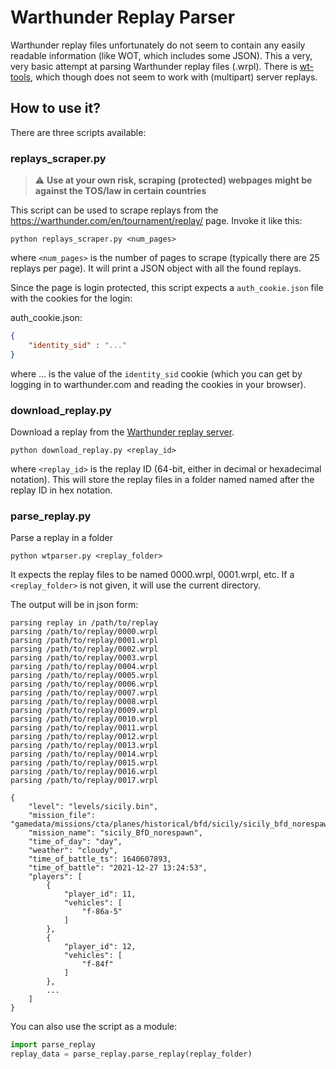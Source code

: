 # Warthunder Replay Parser
Warthunder replay files unfortunately do not seem to contain any easily readable information (like WOT, which includes some JSON). This a very, very basic attempt at parsing Warthunder replay files (.wrpl). There is [wt-tools](https://github.com/klensy/wt-tools/), which though does not seem to work with (multipart) server replays.

## How to use it?

There are three scripts available:

### replays_scraper.py
> :warning: **Use at your own risk, scraping (protected) webpages might be against the TOS/law in certain countries**

This script can be used to scrape replays from the https://warthunder.com/en/tournament/replay/ page. Invoke it like this:
```
python replays_scraper.py <num_pages>
```
where `<num_pages>` is the number of pages to scrape (typically there are 25 replays per page). It will print a JSON object with all the found replays.

Since the page is login protected, this script expects a `auth_cookie.json` file with the cookies for the login:

auth_cookie.json:
```json
{
	"identity_sid" : "..."
}
```
where ... is the value of the `identity_sid` cookie (which you can get by logging in to warthunder.com and reading the cookies in your browser).

### download_replay.py
Download a replay from the [Warthunder replay server](https://warthunder.com/en/tournament/replay/).

```
python download_replay.py <replay_id>
```
where `<replay_id>` is the replay ID (64-bit, either in decimal or hexadecimal notation). This will store the replay files in a folder named named after the replay ID in hex notation.

### parse_replay.py
Parse a replay in a folder

```
python wtparser.py <replay_folder>
```

It expects the replay files to be named 0000.wrpl, 0001.wrpl, etc. If a `<replay_folder>` is not given, it will use the current directory.

The output will be in json form:
```
parsing replay in /path/to/replay
parsing /path/to/replay/0000.wrpl
parsing /path/to/replay/0001.wrpl
parsing /path/to/replay/0002.wrpl
parsing /path/to/replay/0003.wrpl
parsing /path/to/replay/0004.wrpl
parsing /path/to/replay/0005.wrpl
parsing /path/to/replay/0006.wrpl
parsing /path/to/replay/0007.wrpl
parsing /path/to/replay/0008.wrpl
parsing /path/to/replay/0009.wrpl
parsing /path/to/replay/0010.wrpl
parsing /path/to/replay/0011.wrpl
parsing /path/to/replay/0012.wrpl
parsing /path/to/replay/0013.wrpl
parsing /path/to/replay/0014.wrpl
parsing /path/to/replay/0015.wrpl
parsing /path/to/replay/0016.wrpl
parsing /path/to/replay/0017.wrpl

{
    "level": "levels/sicily.bin",
    "mission_file": "gamedata/missions/cta/planes/historical/bfd/sicily/sicily_bfd_norespawn.blk",
    "mission_name": "sicily_BfD_norespawn",
    "time_of_day": "day",
    "weather": "cloudy",
    "time_of_battle_ts": 1640607893,
    "time_of_battle": "2021-12-27 13:24:53",
    "players": [
        {
            "player_id": 11,
            "vehicles": [
                "f-86a-5"
            ]
        },
        {
            "player_id": 12,
            "vehicles": [
                "f-84f"
            ]
        },
        ...
    ]
}
```

You can also use the script as a module:
```python
import parse_replay
replay_data = parse_replay.parse_replay(replay_folder)
```
